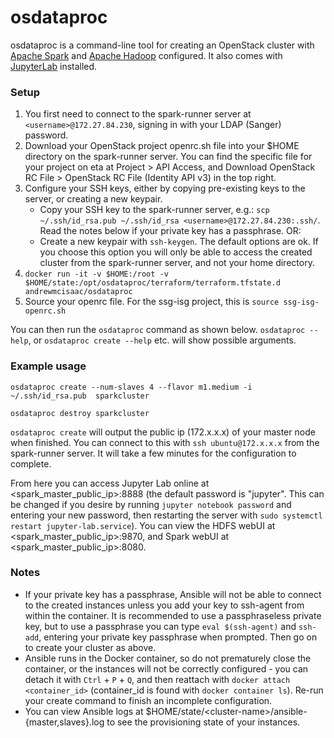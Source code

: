 # osdataproc

osdataproc is a command-line tool for creating an OpenStack cluster with [Apache Spark](https://spark.apache.org/) and [Apache Hadoop](https://hadoop.apache.org/) configured. It also comes with [JupyterLab](https://jupyter.org/) installed.

### Setup

1. You first need to connect to the spark-runner server at `<username>@172.27.84.230`, signing in with your LDAP (Sanger) password.
2. Download your OpenStack project openrc.sh file into your $HOME directory on the spark-runner server. You can find the specific file for your project on eta at Project > API Access, and Download OpenStack RC File > OpenStack RC File (Identity API v3) in the top right.
3. Configure your SSH keys, either by copying pre-existing keys to the server, or creating a new keypair.
    * Copy your SSH key to the spark-runner server, e.g.: `scp ~/.ssh/id_rsa.pub ~/.ssh/id_rsa <username>@172.27.84.230:.ssh/`. Read the notes below if your private key has a passphrase. OR:
    * Create a new keypair with `ssh-keygen`. The default options are ok. If you choose this option you will only be able to access the created cluster from the spark-runner server, and not your home directory.
4. `docker run -it -v $HOME:/root -v $HOME/state:/opt/osdataproc/terraform/terraform.tfstate.d andrewmcisaac/osdataproc`
5. Source your openrc file. For the ssg-isg project, this is `source ssg-isg-openrc.sh`

You can then run the `osdataproc` command as shown below. `osdataproc --help`, or `osdataproc create --help` etc. will show possible arguments.

### Example usage

`osdataproc create --num-slaves 4 --flavor m1.medium -i ~/.ssh/id_rsa.pub  sparkcluster`

`osdataproc destroy sparkcluster`

`osdataproc create` will output the public ip (172.x.x.x) of your master node when finished. You can connect to this with `ssh ubuntu@172.x.x.x` from the spark-runner server. It will take a few minutes for the configuration to complete.

From here you can access Jupyter Lab online at <spark_master_public_ip>:8888 (the default password is "jupyter". This can be changed if you desire by running `jupyter notebook password` and entering your new password, then restarting the server with `sudo systemctl restart jupyter-lab.service`).
You can view the HDFS webUI at <spark_master_public_ip>:9870, and Spark webUI at <spark_master_public_ip>:8080.

### Notes

*  If your private key has a passphrase, Ansible will not be able to connect to the created instances unless you add your key to ssh-agent from within the container. It is recommended to use a passphraseless private key, but to use a passphrase you can type `eval $(ssh-agent)` and `ssh-add`, entering your private key passphrase when prompted. Then go on to create your cluster as above.
*  Ansible runs in the Docker container, so do not prematurely close the container, or the instances will not be correctly configured - you can detach it with `Ctrl` + `P` + `Q`, and then reattach with `docker attach <container_id>` (container_id is found with `docker container ls`). Re-run your create command to finish an incomplete configuration.
*  You can view Ansible logs at $HOME/state/\<cluster-name\>/ansible-{master,slaves}.log to see the provisioning state of your instances.

